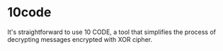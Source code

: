 # 10code
It's straightforward to use 10 CODE, a tool that simplifies the process of decrypting messages encrypted with XOR cipher.
